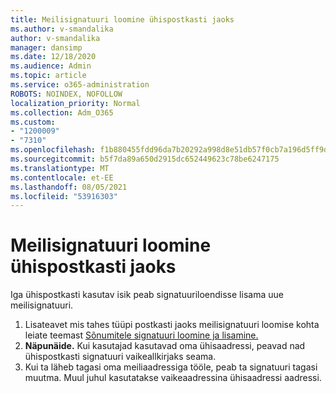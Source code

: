 ```yaml
---
title: Meilisignatuuri loomine ühispostkasti jaoks
ms.author: v-smandalika
author: v-smandalika
manager: dansimp
ms.date: 12/18/2020
ms.audience: Admin
ms.topic: article
ms.service: o365-administration
ROBOTS: NOINDEX, NOFOLLOW
localization_priority: Normal
ms.collection: Adm_O365
ms.custom:
- "1200009"
- "7310"
ms.openlocfilehash: f1b880455fdd96da7b20292a998d8e51db57f0cb7a196d5ff9dcb5ad2e484e25
ms.sourcegitcommit: b5f7da89a650d2915dc652449623c78be6247175
ms.translationtype: MT
ms.contentlocale: et-EE
ms.lasthandoff: 08/05/2021
ms.locfileid: "53916303"
---
```

# <a name="create-an-email-signature-for-a-shared-mailbox"></a>Meilisignatuuri loomine ühispostkasti jaoks

Iga ühispostkasti kasutav isik peab signatuuriloendisse lisama uue meilisignatuuri.

1. Lisateavet mis tahes tüüpi postkasti jaoks meilisignatuuri loomise kohta leiate teemast [Sõnumitele signatuuri loomine ja lisamine.](https://support.office.com/article/8ee5d4f4-68fd-464a-a1c1-0e1c80bb27f2)
2. **Näpunäide.** Kui kasutajad kasutavad oma ühisaadressi, peavad nad ühispostkasti signatuuri vaikeallkirjaks seama.
3. Kui ta läheb tagasi oma meiliaadressiga tööle, peab ta signatuuri tagasi muutma. Muul juhul kasutatakse vaikeaadressina ühisaadressi aadressi.